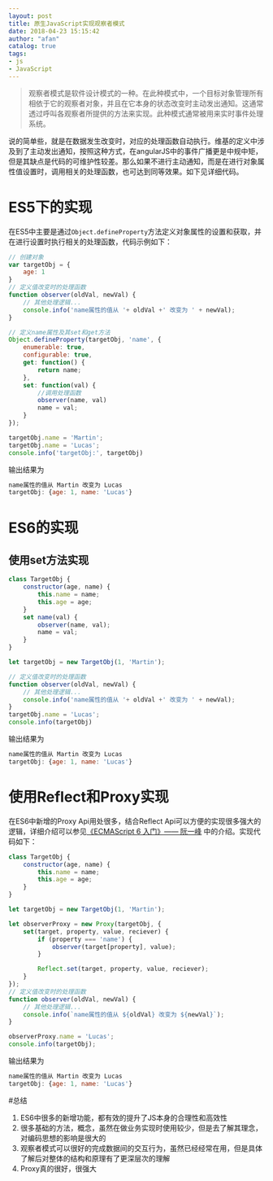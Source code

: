 ```yaml
---
layout: post
title: 原生JavaScript实现观察者模式
date: 2018-04-23 15:15:42
author: "afan"
catalog: true
tags:
- js
- JavaScript
---
```


> 观察者模式是软件设计模式的一种。在此种模式中，一个目标对象管理所有相依于它的观察者对象，并且在它本身的状态改变时主动发出通知。这通常透过呼叫各观察者所提供的方法来实现。此种模式通常被用来实时事件处理系统。

说的简单些，就是在数据发生改变时，对应的处理函数自动执行。维基的定义中涉及到了主动发出通知，按照这种方式，在angularJS中的事件广播更是中规中矩，但是其缺点是代码的可维护性较差。那么如果不进行主动通知，而是在进行对象属性值设置时，调用相关的处理函数，也可达到同等效果。如下见详细代码。

# ES5下的实现
在ES5中主要是通过`Object.defineProperty`方法定义对象属性的设置和获取，并在进行设置时执行相关的处理函数，代码示例如下：

```javascript
// 创建对象
var targetObj = {
    age: 1
}
// 定义值改变时的处理函数
function observer(oldVal, newVal) {
    // 其他处理逻辑...
    console.info('name属性的值从 '+ oldVal +' 改变为 ' + newVal);
}

// 定义name属性及其set和get方法
Object.defineProperty(targetObj, 'name', {
    enumerable: true,
    configurable: true,
    get: function() {
        return name;
    },
    set: function(val) {
        //调用处理函数
        observer(name, val)
        name = val;
    }
});

targetObj.name = 'Martin';
targetObj.name = 'Lucas';
console.info('targetObj:', targetObj)
```
输出结果为

```javascript
name属性的值从 Martin 改变为 Lucas
targetObj: {age: 1, name: 'Lucas'}
```
# ES6的实现
## 使用set方法实现
```js
class TargetObj {
    constructor(age, name) {
        this.name = name;
        this.age = age;
    }
    set name(val) {
        observer(name, val);
        name = val;
    }
}

let targetObj = new TargetObj(1, 'Martin');

// 定义值改变时的处理函数
function observer(oldVal, newVal) {
    // 其他处理逻辑...
    console.info('name属性的值从 '+ oldVal +' 改变为 ' + newVal);
}
targetObj.name = 'Lucas';
console.info(targetObj)
```
输出结果为
```js
name属性的值从 Martin 改变为 Lucas
targetObj: {age: 1, name: 'Lucas'}
```
# 使用Reflect和Proxy实现
在ES6中新增的Proxy Api用处很多，结合Reflect Api可以方便的实现很多强大的逻辑，详细介绍可以参见[《ECMAScript 6 入门》—— 阮一峰](http://es6.ruanyifeng.com/#docs/reflect) 中的介绍。实现代码如下：

```js
class TargetObj {
    constructor(age, name) {
        this.name = name;
        this.age = age;
    }
}

let targetObj = new TargetObj(1, 'Martin');

let observerProxy = new Proxy(targetObj, {
    set(target, property, value, reciever) {
        if (property === 'name') {
            observer(target[property], value);
        }

        Reflect.set(target, property, value, reciever);
    }
});
// 定义值改变时的处理函数
function observer(oldVal, newVal) {
    // 其他处理逻辑...
    console.info(`name属性的值从 ${oldVal} 改变为 ${newVal}`);
}

observerProxy.name = 'Lucas';
console.info(targetObj);
```

输出结果为

```js
name属性的值从 Martin 改变为 Lucas
targetObj: {age: 1, name: 'Lucas'}
```

#总结
1. ES6中很多的新增功能，都有效的提升了JS本身的合理性和高效性
2. 很多基础的方法，概念，虽然在做业务实现时使用较少，但是去了解其理念，对编码思想的影响是很大的
3. 观察者模式可以很好的完成数据间的交互行为，虽然已经经常在用，但是具体了解后对整体的结构和原理有了更深层次的理解
4. Proxy真的很好，很强大


<!-- 转载于:https://blog.csdn.net/lm278858445/article/details/78287492 -->